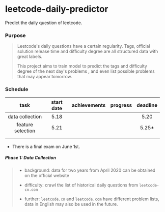 # leetcode-daily-predictor
Predict the daily question of leetcode.

### Purpose
> Leetcode's daily questions have a certain regularity. Tags, official solution release time and difficulty degree are all structured data with great labels. 
> 
> This project aims to train model to predict the tags and difficulty degree of the next day's problems , and even list possible problems that may appear tomorrow.


### Schedule
|task|start date|achievements|progress|deadline|
|:---:|:---:|:---:|:---:|:---:|
|data collection|5.18||  |5.20|
|feature selection|5.21|   |  |5.25*|
|   |   |   |   |
|   |   |   |   |

* There is a final exam on June 1st.

##### Phase 1: Data Collection
> * background: data for two years from April 2020 can be obtained on the official website
> 
> * difficulty: crawl the list of historical daily questions from `leetcode-cn.com`
> 
> * further: `leetcode.cn` and `leetcode.com` have different problem lists, data in English may also be used in the future.


